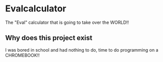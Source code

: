 # Evalcalculator
The "Eval" calculator that is going to take over the WORLD!!

## Why does this project exist
I was bored in school and had nothing to do, time to do programming on a CHROMEBOOK!!